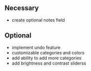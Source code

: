 ## Necessary
- create optional notes field


## Optional
- implement undo feature
- customizable categories and colors
- add ability to add more categories
- add brightness and contrast sliderss